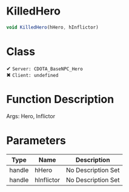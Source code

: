 # KilledHero
```js	
void KilledHero(hHero, hInflictor)
```
# Class
✔ `Server: CDOTA_BaseNPC_Hero`  
✖ `Client: undefined`  

# Function Description
Args: Hero, Inflictor
# Parameters
Type|Name|Description
--|--|--
handle|hHero|No Description Set
handle|hInflictor|No Description Set
